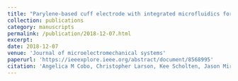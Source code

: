 ```yaml
---
title: "Parylene-based cuff electrode with integrated microfluidics for peripheral nerve recording, stimulation, and drug delivery"
collection: publications
category: manuscripts
permalink: /publication/2018-12-07.html
excerpt: 
date: 2018-12-07
venue: 'Journal of microelectromechanical systems'
paperurl: 'https://ieeexplore.ieee.org/abstract/document/8568995'
citation: 'Angelica M Cobo, Christopher Larson, Kee Scholten, Jason Miranda, Sahar Elyahoodayan, Dong Song, Victor Pikov, Ellis Meng. (2018). &quot;Parylene-based cuff electrode with integrated microfluidics for peripheral nerve recording, stimulation, and drug delivery.&quot; <i>Journal of microelectromechanical systems</i>. 28(1).'
---
```

<!--The contents above will be part of a list of publications, if the user clicks the link for the publication than the contents of section will be rendered as a full page, allowing you to provide more information about the paper for the reader. When publications are displayed as a single page, the contents of the above "citation" field will automatically be included below this section in a smaller font.-->


